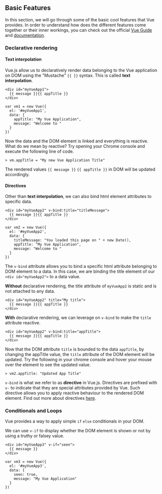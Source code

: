 ## Basic Features

In this section, we will go through some of the basic cool features that Vue provides. In order to understand how does the different features come together or their inner workings, you can check out the official [Vue Guide](https://vuejs.org/v2/guide/) and [documentation](https://vuejs.org/v2/api/).

### Declarative rendering

#### Text interpolation

Vue.js allow us to declaratively render data belonging to the Vue application on DOM using the "Mustache" `{{ }}` syntax. This is called **text interpolation**.

```
<div id="myVueApp1">
  {{ message }}{{ appTitle }}
</div>
```

```
var vm1 = new Vue({
  el: '#myVueApp1',
  data: {
    appTitle: "My Vue Application",
    message: "Welcome to "
  }
})
```

Now the data and the DOM element is linked and everything is reactive. What do we mean by reactive? Try opening your Chrome console and execute the following line of code.
```
> vm.appTitle = "My new Vue Application Title"
```
The rendered values `{{ message }}` `{{ appTitle }}` in DOM will be updated accordingly.  

#### Directives

Other than **text interpolation**, we can also bind html element attributes to specific data.

```
<div id="myVueApp2" v-bind:title="titleMessage">
  {{ message }}{{ appTitle }}
</div>
```

```
var vm2 = new Vue({
  el: '#myVueApp2',
  data: {
    titleMessage: "You loaded this page on " + new Date(),
    appTitle: "My Vue Application",
    message: "Welcome to "
  }
})
```

The `v-bind` attribute allows you to bind a specific html attribute belonging to DOM element to a data. In this case, we are binding the title element of our `<div id="myVueApp2">` to a data value.

**Without** declarative rendering, the title attribute of `myVueApp2` is static and is not attached to any data.
```
<div id="myVueApp2" title="My title">
  {{ message }}{{ appTitle }}
</div>
```
**With** declarative rendering, we can leverage on `v-bind` to make the `title` attribute reactive.
```
<div id="myVueApp2" v-bind:title="appTitle">
  {{ message }}{{ appTitle }}
</div>
```

Now that the DOM attribute `title` is bounded to the data `appTitle`, by changing the appTitle value, the `title` attribute of the DOM element will be updated. Try the following in your chrome console and hover your mouse over the element to see the updated value.
```
> vm2.appTitle: "Updated App Title"
```

`v-bind` is what we refer to as **directive** in Vue.js. Directives are prefixed with `v-` to indicate that they are special attributes provided by Vue. Such directive allows you to apply reactive behaviour to the rendered DOM element. Find out more about directives [here](https://vuejs.org/v2/api/#Directives).


### Conditionals and Loops

Vue provides a way to apply simple `if` `else` conditionals in your DOM.

We can use `v-if` to display whether the DOM element is shown or not by using a truthy or falsey value.
```
<div id="myVueApp3" v-if="seen">
  {{ message }}
</div>
```

```
var vm3 = new Vue({
  el: '#myVueApp3',
  data: {
    seen: true,
    message: "My Vue Application"
  }
})
```
